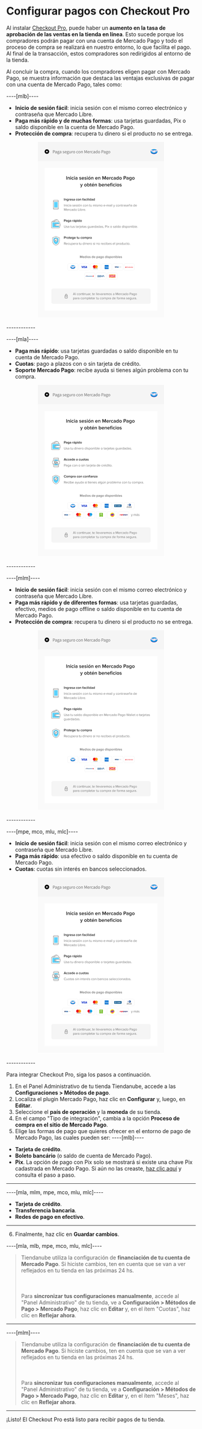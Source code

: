 # Configurar pagos con Checkout Pro
 
Al instalar [Checkout Pro](/developers/es/docs/checkout-pro/landing), puede haber un **aumento en la tasa de aprobación de las ventas en la tienda en línea**. Esto sucede porque los compradores podrán pagar con una cuenta de Mercado Pago y todo el proceso de compra se realizará en nuestro entorno, lo que facilita el pago. Al final de la transacción, estos compradores son redirigidos al entorno de la tienda.

Al concluir la compra, cuando los compradores eligen pagar con Mercado Pago, se muestra información que destaca las ventajas exclusivas de pagar con una cuenta de Mercado Pago, tales como:

----[mlb]----
* **Inicio de sesión fácil**: inicia sesión con el mismo correo electrónico y contraseña que Mercado Libre.
* **Paga más rápido y de muchas formas**: usa tarjetas guardadas, Pix o saldo disponible en la cuenta de Mercado Pago.
* **Protección de compra**: recupera tu dinero si el producto no se entrega.

<center>

![woo-chopro-es-mlb](/images/nuvemshop/nuvemshop-chopro-es-mlb.png)

</center>
------------

----[mla]----
* **Paga más rápido**: usa tarjetas guardadas o saldo disponible en tu cuenta de Mercado Pago.
* **Cuotas**: pago a plazos con o sin tarjeta de crédito.
* **Soporte Mercado Pago**: recibe ayuda si tienes algún problema con tu compra.

<center>

![woo-chopro-es-mla](/images/nuvemshop/nuvemshop-chopro-es-mla.png)

</center>
------------

----[mlm]----
* **Inicio de sesión fácil**: inicia sesión con el mismo correo electrónico y contraseña que Mercado Libre.
* **Paga más rápido y de diferentes formas**: usa tarjetas guardadas, efectivo, medios de pago offline o saldo disponible en tu cuenta de Mercado Pago.
* **Protección de compra**: recupera tu dinero si el producto no se entrega.

<center>

![woo-chopro-es-mlm](/images/nuvemshop/nuvemshop-chopro-es-mlm.png)

</center>
------------

----[mpe, mco, mlu, mlc]----
* **Inicio de sesión fácil**: inicia sesión con el mismo correo electrónico y contraseña que Mercado Libre.
* **Paga más rápido**: usa efectivo o saldo disponible en tu cuenta de Mercado Pago.
* **Cuotas**: cuotas sin interés en bancos seleccionados.

<center>

![woo-chopro-es-all](/images/nuvemshop/nuvemshop-chopro-es-all.png)

</center>
------------
 
Para integrar Checkout Pro, siga los pasos a continuación.
 
1. En el Panel Administrativo de tu tienda Tiendanube, accede a las **Configuraciones > Métodos de pago**. 
2. Localiza el plugin Mercado Pago, haz clic en **Configurar** y, luego, en **Editar**.
3. Seleccione el **país de operación** y la **moneda** de su tienda.
4. En el campo "Tipo de integración", cambia a la opción **Proceso de compra en el sitio de Mercado Pago**.
5. Elige las formas de pago que quieres ofrecer en el entorno de pago de Mercado Pago, las cuales pueden ser:
 ----[mlb]---- 
 * **Tarjeta de crédito**.
 * **Boleto bancário** (o saldo de cuenta de Mercado Pago).
 * **Pix**. La opción de pago con Pix solo se mostrará si existe una chave Pix cadastrada en Mercado Pago. Si aún no las creaste, [haz clic aquí](https://www.youtube.com/watch?v=60tApKYVnkA) y consulta el paso a paso.
 ------------ 
----[mla, mlm, mpe, mco, mlu, mlc]---- 
 * **Tarjeta de crédito**.
 * **Transferencia bancaria**.
 * **Redes de pago en efectivo**.
  ------------
6. Finalmente, haz clic en **Guardar cambios**.

----[mla, mlb, mpe, mco, mlu, mlc]---- 
> Tiendanube utiliza la configuración de **financiación de tu cuenta de Mercado Pago**. Si hiciste cambios, ten en cuenta que se van a ver reflejados en tu tienda en las próximas 24 hs. <br/></br>
> <br/></br>
> Para **sincronizar tus configuraciones manualmente**, accede al "Panel Administrativo" de tu tienda, ve a **Configuración > Métodos de Pago > Mercado Pago**, haz clic en **Editar** y, en el ítem "Cuotas", haz clic en **Reflejar ahora**.

------------
----[mlm]---- 
> Tiendanube utiliza la configuración de **financiación de tu cuenta de Mercado Pago**. Si hiciste cambios, ten en cuenta que se van a ver reflejados en tu tienda en las próximas 24 hs. <br/></br>
> <br/></br>
> Para **sincronizar tus configuraciones manualmente**, accede al "Panel Administrativo" de tu tienda, ve a **Configuración > Métodos de Pago > Mercado Pago**, haz clic en **Editar** y, en el ítem "Meses", haz clic en **Reflejar ahora**.
------------

¡Listo! El Checkout Pro está listo para recibir pagos de tu tienda.